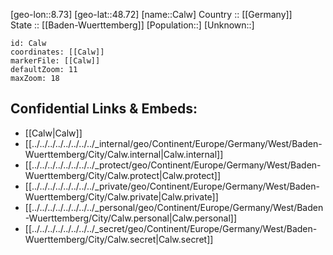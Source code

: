 ﻿---
location: [48.72,8.73] 
mapzoom: [7,12] 
mapmarker: city 
type: City
tags:
- geo/City


SpocWebEntityId: 29459
isDeleted: false
confidential: public

---
[geo-lon::8.73] 
[geo-lat::48.72] 
[name::Calw] 
Country :: [[Germany]]  
State :: [[Baden-Wuerttemberg]] 
[Population::] 
[Unknown::] 


```leaflet
id: Calw
coordinates: [[Calw]] 
markerFile: [[Calw]] 
defaultZoom: 11 
maxZoom: 18
```


## Confidential Links & Embeds: 
- [[Calw|Calw]]  
- [[../../../../../../../../_internal/geo/Continent/Europe/Germany/West/Baden-Wuerttemberg/City/Calw.internal|Calw.internal]] 
- [[../../../../../../../../_protect/geo/Continent/Europe/Germany/West/Baden-Wuerttemberg/City/Calw.protect|Calw.protect]] 
- [[../../../../../../../../_private/geo/Continent/Europe/Germany/West/Baden-Wuerttemberg/City/Calw.private|Calw.private]] 
- [[../../../../../../../../_personal/geo/Continent/Europe/Germany/West/Baden-Wuerttemberg/City/Calw.personal|Calw.personal]] 
- [[../../../../../../../../_secret/geo/Continent/Europe/Germany/West/Baden-Wuerttemberg/City/Calw.secret|Calw.secret]] 
